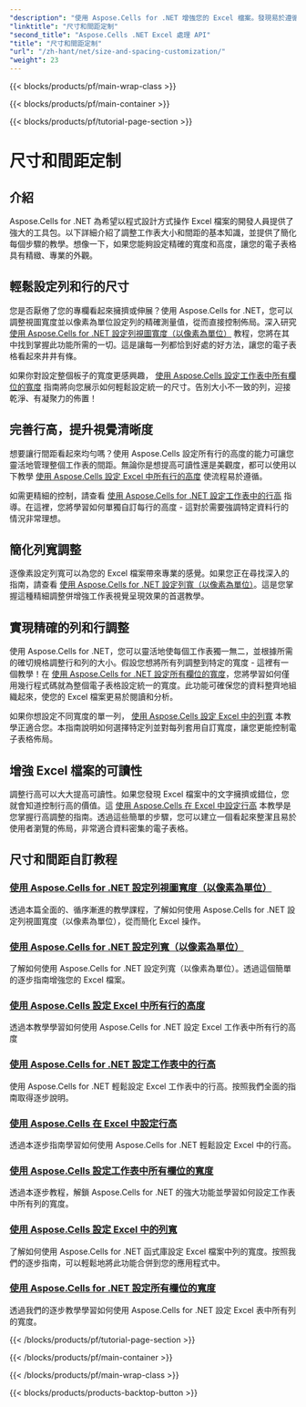 ```yaml
---
"description": "使用 Aspose.Cells for .NET 增強您的 Excel 檔案。發現易於遵循的教程，輕鬆自訂大小和間距，設定列寬和行高。"
"linktitle": "尺寸和間距定制"
"second_title": "Aspose.Cells .NET Excel 處理 API"
"title": "尺寸和間距定制"
"url": "/zh-hant/net/size-and-spacing-customization/"
"weight": 23
---
```


{{< blocks/products/pf/main-wrap-class >}}

{{< blocks/products/pf/main-container >}}

{{< blocks/products/pf/tutorial-page-section >}}

# 尺寸和間距定制

## 介紹

Aspose.Cells for .NET 為希望以程式設計方式操作 Excel 檔案的開發人員提供了強大的工具包。以下詳細介紹了調整工作表大小和間距的基本知識，並提供了簡化每個步驟的教學。想像一下，如果您能夠設定精確的寬度和高度，讓您的電子表格具有精緻、專業的外觀。

## 輕鬆設定列和行的尺寸

您是否厭倦了您的專欄看起來擁擠或伸展？使用 Aspose.Cells for .NET，您可以調整視圖寬度並以像素為單位設定列的精確測量值，從而直接控制佈局。深入研究 [使用 Aspose.Cells for .NET 設定列視圖寬度（以像素為單位）](./setting-column-view-width/) 教程，您將在其中找到掌握此功能所需的一切。這是讓每一列都恰到好處的好方法，讓您的電子表格看起來井井有條。

如果你對設定整個板子的寬度更感興趣， [使用 Aspose.Cells 設定工作表中所有欄位的寬度](./setting-width-of-all-columns-in-worksheet/) 指南將向您展示如何輕鬆設定統一的尺寸。告別大小不一致的列，迎接乾淨、有凝聚力的佈置！

## 完善行高，提升視覺清晰度

想要讓行間距看起來均勻嗎？使用 Aspose.Cells 設定所有行的高度的能力可讓您靈活地管理整個工作表的間距。無論你是想提高可讀性還是美觀度，都可以使用以下教學 [使用 Aspose.Cells 設定 Excel 中所有行的高度](./setting-height-of-all-rows/) 使流程易於遵循。

如需更精細的控制，請查看 [使用 Aspose.Cells for .NET 設定工作表中的行高](./setting-height-of-all-rows-in-worksheet/) 指導。在這裡，您將學習如何單獨自訂每行的高度 - 這對於需要強調特定資料行的情況非常理想。

## 簡化列寬調整

逐像素設定列寬可以為您的 Excel 檔案帶來專業的感覺。如果您正在尋找深入的指南，請查看 [使用 Aspose.Cells for .NET 設定列寬（以像素為單位）](./setting-column-width/)。這是您掌握這種精細調整併增強工作表視覺呈現效果的首選教學。

## 實現精確的列和行調整

使用 Aspose.Cells for .NET，您可以靈活地使每個工作表獨一無二，並根據所需的確切規格調整行和列的大小。假設您想將所有列調整到特定的寬度 - 這裡有一個教學！在 [使用 Aspose.Cells for .NET 設定所有欄位的寬度](./setting-width-of-all-columns/)，您將學習如何僅用幾行程式碼就為整個電子表格設定統一的寬度。此功能可確保您的資料整齊地組織起來，使您的 Excel 檔案更易於閱讀和分析。

如果你想設定不同寬度的單一列， [使用 Aspose.Cells 設定 Excel 中的列寬](./setting-width-of-column/) 本教學正適合您。本指南說明如何選擇特定列並對每列套用自訂寬度，讓您更能控制電子表格佈局。 

## 增強 Excel 檔案的可讀性

調整行高可以大大提高可讀性。如果您發現 Excel 檔案中的文字擁擠或錯位，您就會知道控制行高的價值。這 [使用 Aspose.Cells 在 Excel 中設定行高](./setting-height-of-row/) 本教學是您掌握行高調整的指南。透過這些簡單的步驟，您可以建立一個看起來整潔且易於使用者瀏覽的佈局，非常適合資料密集的電子表格。

## 尺寸和間距自訂教程
### [使用 Aspose.Cells for .NET 設定列視圖寬度（以像素為單位）](./setting-column-view-width/)
透過本篇全面的、循序漸進的教學課程，了解如何使用 Aspose.Cells for .NET 設定列視圖寬度（以像素為單位），從而簡化 Excel 操作。
### [使用 Aspose.Cells for .NET 設定列寬（以像素為單位）](./setting-column-width/)
了解如何使用 Aspose.Cells for .NET 設定列寬（以像素為單位）。透過這個簡單的逐步指南增強您的 Excel 檔案。
### [使用 Aspose.Cells 設定 Excel 中所有行的高度](./setting-height-of-all-rows/)
透過本教學學習如何使用 Aspose.Cells for .NET 設定 Excel 工作表中所有行的高度
### [使用 Aspose.Cells for .NET 設定工作表中的行高](./setting-height-of-all-rows-in-worksheet/)
使用 Aspose.Cells for .NET 輕鬆設定 Excel 工作表中的行高。按照我們全面的指南取得逐步說明。
### [使用 Aspose.Cells 在 Excel 中設定行高](./setting-height-of-row/)
透過本逐步指南學習如何使用 Aspose.Cells for .NET 輕鬆設定 Excel 中的行高。
### [使用 Aspose.Cells 設定工作表中所有欄位的寬度](./setting-width-of-all-columns-in-worksheet/)
透過本逐步教程，解鎖 Aspose.Cells for .NET 的強大功能並學習如何設定工作表中所有列的寬度。
### [使用 Aspose.Cells 設定 Excel 中的列寬](./setting-width-of-column/)
了解如何使用 Aspose.Cells for .NET 函式庫設定 Excel 檔案中列的寬度。按照我們的逐步指南，可以輕鬆地將此功能合併到您的應用程式中。
### [使用 Aspose.Cells for .NET 設定所有欄位的寬度](./setting-width-of-all-columns/)
透過我們的逐步教學學習如何使用 Aspose.Cells for .NET 設定 Excel 表中所有列的寬度。

{{< /blocks/products/pf/tutorial-page-section >}}

{{< /blocks/products/pf/main-container >}}

{{< /blocks/products/pf/main-wrap-class >}}

{{< blocks/products/products-backtop-button >}}